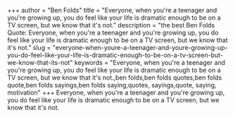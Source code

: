 +++
author = "Ben Folds"
title = "Everyone, when you're a teenager and you're growing up, you do feel like your life is dramatic enough to be on a TV screen, but we know that it's not."
description = "the best Ben Folds Quote: Everyone, when you're a teenager and you're growing up, you do feel like your life is dramatic enough to be on a TV screen, but we know that it's not."
slug = "everyone-when-youre-a-teenager-and-youre-growing-up-you-do-feel-like-your-life-is-dramatic-enough-to-be-on-a-tv-screen-but-we-know-that-its-not"
keywords = "Everyone, when you're a teenager and you're growing up, you do feel like your life is dramatic enough to be on a TV screen, but we know that it's not.,ben folds,ben folds quotes,ben folds quote,ben folds sayings,ben folds saying,quotes, sayings,quote, saying, motivation"
+++
Everyone, when you're a teenager and you're growing up, you do feel like your life is dramatic enough to be on a TV screen, but we know that it's not.
